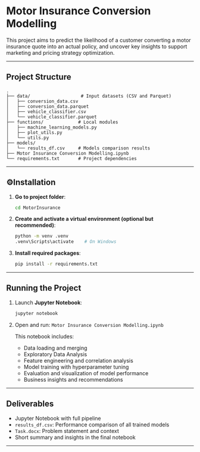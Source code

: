 
# Motor Insurance Conversion Modelling

This project aims to predict the likelihood of a customer converting a motor insurance quote into an actual policy, and uncover key insights to support marketing and pricing strategy optimization.

---

## Project Structure

```
.
├── data/                   # Input datasets (CSV and Parquet)
│   ├── conversion_data.csv
│   ├── conversion_data.parquet
│   ├── vehicle_classifier.csv
│   └── vehicle_classifier.parquet
├── functions/             # Local modules
│   ├── machine_learning_models.py
│   ├── plot_utils.py
│   └── utils.py
├── models/
│   └── results_df.csv     # Models comparison results
├── Motor Insurance Conversion Modelling.ipynb
└── requirements.txt       # Project dependencies
```

---

## ⚙Installation

1. **Go to project folder**:
   ```bash
   cd MotorInsurance
   ```

2. **Create and activate a virtual environment (optional but recommended)**:
   ```bash
   python -m venv .venv
   .venv\Scripts\activate    # On Windows
   ```

3. **Install required packages**:
   ```bash
   pip install -r requirements.txt
   ```

---

## Running the Project

1. Launch **Jupyter Notebook**:
   ```bash
   jupyter notebook
   ```

2. Open and run:
   `Motor Insurance Conversion Modelling.ipynb`

   This notebook includes:
   - Data loading and merging
   - Exploratory Data Analysis
   - Feature engineering and correlation analysis
   - Model training with hyperparameter tuning
   - Evaluation and visualization of model performance
   - Business insights and recommendations

---

## Deliverables

- Jupyter Notebook with full pipeline
- `results_df.csv`: Performance comparison of all trained models
- `Task.docx`: Problem statement and context
- Short summary and insights in the final notebook

---
